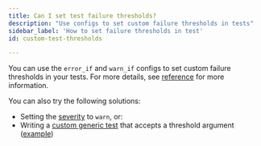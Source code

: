 ```yaml
---
title: Can I set test failure thresholds?
description: "Use configs to set custom failure thresholds in tests"
sidebar_label: 'How to set failure thresholds in test'
id: custom-test-thresholds

---
```


You can use the `error_if` and `warn_if` configs to set custom failure thresholds in your tests. For more details, see [reference](/reference/resource-configs/severity) for more information.

You can also try the following solutions:

* Setting the [severity](/reference/resource-properties/data-tests#severity) to `warn`, or:
* Writing a [custom generic test](/best-practices/writing-custom-generic-tests) that accepts a threshold argument ([example](https://discourse.getdbt.com/t/creating-an-error-threshold-for-schema-tests/966))
